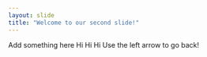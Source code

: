 ```yaml
---
layout: slide
title: "Welcome to our second slide!"
---
```

Add something here
Hi Hi Hi
Use the left arrow to go back!
